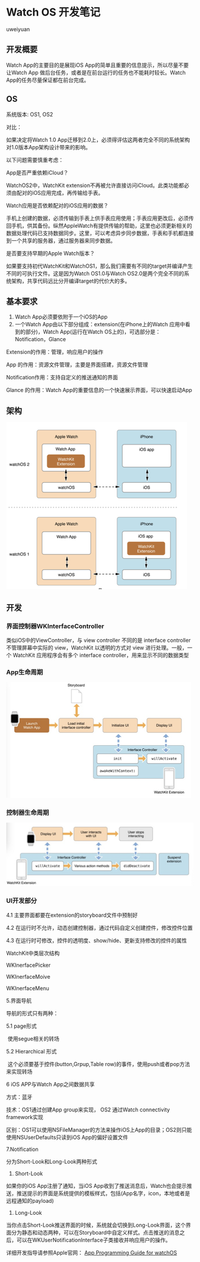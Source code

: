 # Watch OS 开发笔记

uweiyuan

## 开发概要

Watch App的主要目的是展现iOS App的简单且重要的信息提示，所以尽量不要让Watch App 做后台任务，或者是在前台运行的任务也不能耗时较长。Watch App的任务尽量保证都在前台完成。

## OS

系统版本: OS1, OS2

对比：

如果决定将Watch 1.0 App迁移到2.0上，必须得评估这两者完全不同的系统架构对1.0版本App架构设计带来的影响。

以下问题需要慎重考虑：

App是否严重依赖iCloud？

WatchOS2中，WatchKit extension不再被允许直接访问iCloud。此类功能都必须由配对的iOS应用完成，再传输给手表。

Watch应用是否依赖配对的iOS应用的数据？

手机上创建的数据，必须传输到手表上供手表应用使用；手表应用更改后，必须传回手机，供其备份。纵然AppleWatch有提供传输的帮助，这里也必须更新相关的数据处理代码已支持数据同步。这里，可以考虑异步同步数据，手表和手机都连接到一个共享的服务器，通过服务器来同步数据。

是否要支持早期的Apple Watch版本？

如果要支持初代WatchKit和WatchOS1，那么我们需要有不同的target并编译产生不同的可执行文件。这是因为Watch OS1.0与Watch OS2.0是两个完全不同的系统架构，共享代码远比分开编译target的代价大的多。

## 基本要求

1. Watch App必须要依附于一个iOS的App
2. 一个Watch App由以下部分组成：extension(在iPhone上的Watch 应用中看到的部分)，Watch App(运行在Watch OS上的)，可选部分是：Notification，Glance



Extension的作用：管理，响应用户的操作

App   的作用：资源文件管理，主要是界面搭建，资源文件管理

Notification作用：支持自定义的推送通知的界面

Glance  的作用：Watch App的重要信息的一个快速展示界面，可以快速启动App

## 架构

![watch_arch](../../其他文档/resources/watch_arch.png)

## 开发

### 界面控制器WKInterfaceController

类似iOS中的ViewController，与 view controller 不同的是 interface controller 不管理屏幕中实际的 view，WatchKit 以透明的方式对 view 进行处理。一般，一个 WatchKit 应用程序会有多个 interface controller，用来显示不同的数据类型

### App生命周期

![watch_app_life](../../其他文档/resources/watch_app_life.png)



### 控制器生命周期

![watch_control_life](../../其他文档/resources/watch_control_life.png)



### UI开发部分

4.1 主要界面都要在extension的storyboard文件中预制好

4.2 在运行时不允许，动态创建控制器，通过代码自定义创建控件，修改控件位置

4.3 在运行时可修改，控件的透明度、show/hide、更新支持修改的控件的属性

WatchKit中类层次结构

WKInerfacePicker

WKInerfaceMoive

WKInerfaceMenu

5.界面导航

导航的形式只有两种：

5.1 page形式

​	使用segue相关的转场

5.2 Hierarchical 形式

​	这个必须要基于控件(button,Grpup,Table row)的事件，使用push或者pop方法来实现转场



6 iOS APP与Watch App之间数据共享

方式：蓝牙

技术：OS1通过创建App group来实现， OS2 通过Watch connectivity framework实现

区别：OS1可以使用NSFileManager的方法来操作iOS上App的目录；OS2则只能使用NSUserDefaults只读到iOS App的偏好设置文件



7.Notification

分为Short-Look和Long-Look两种形式

1. Short-Look

如果你的iOS App注册了通知，当iOS App收到了推送消息后，Watch也会提示推送，推送提示的界面是系统提供的模板样式，包括(App名字，icon，本地或者是远程通知的payload)

1. Long-Look

当你点击Short-Look推送界面的时候，系统就会切换到Long-Look界面，这个界面分为静态和动态两种，可以在Storyboard中自定义样式。点击推送的消息之后，可以在WKUserNotificationInterface子类接收并响应用户的操作。



详细开发指导请参照Apple官网： [App Programming Guide for watchOS](https://developer.apple.com/library/watchos/documentation/General/Conceptual/WatchKitProgrammingGuide/index.html)